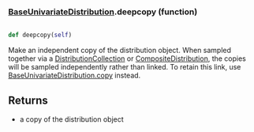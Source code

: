 ### [BaseUnivariateDistribution](BaseUnivariateDistribution.md).deepcopy (function)


```py

def deepcopy(self)

```



Make an independent copy of the distribution object.  When sampled together
via a [DistributionCollection](DistributionCollection.md) or [CompositeDistribution](CompositeDistribution.md), the copies
will be sampled independently rather than linked.  To retain this link,
use [BaseUnivariateDistribution.copy](BaseUnivariateDistribution.copy.md) instead.

Returns
----------
* a copy of the distribution object

